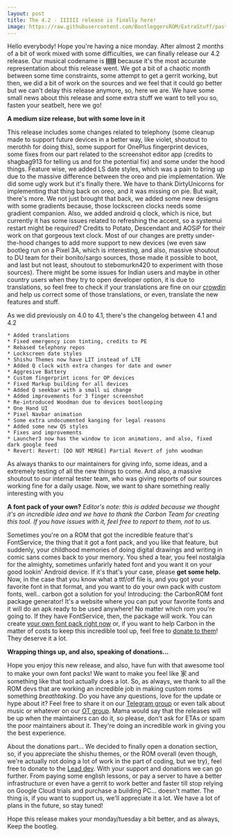```yaml
---
layout: post
title: The 4.2 - IIIIII release is finally here!
image: https://raw.githubusercontent.com/BootleggersROM/ExtraStuff/pasta/blogstuff/bootleg_42_iiiiii.jpg
---
```


Hello everybody! Hope you're having a nice monday. After almost 2 months of a bit of work mixed with some difficulties, we can finally release our 4.2 release. Our musical codename is [**IIIIII**](https://www.youtube.com/watch?v=yeeK5aQSzRo) because it's the most accurate representation about this release went.
We got a bit of a chaotic month between some time constraints, some attempt to get a gerrit working, but then, we did a bit of work on the sources and we feel that it could go better but we can't delay this release anymore, so, here we are.
We have some small news about this release and some extra stuff we want to tell you so, fasten your seatbelt, here we go!

**A medium size release, but with some love in it**

This release includes some changes related to telephony (some cleanup made to support future devices in a better way, like violet, shoutout to merothh for doing this), some support for OnePlus fingerprint devices, some fixes from our part related to the screenshot editor app (credits to shagbag913 for telling us and for the potential fix) and some under the hood things. Feature wise, we added LS date styles, which was a pain to bring up due to the massive difference between the oreo and pie implementation. We did some ugly work but it's finally there. We have to thank DirtyUnicorns for implementing that thing back on oreo, and it was missing on pie. But wait, there's more. We not just brought that back, we added some new designs with some gradients because, those lockscreen clocks needs some gradient companion. Also, we added android q clock, which is nice, but currently it has some issues related to refreshing the accent, so a systemui restart might be required? Credits to Potato, Descendant and AOSiP for their work on that gorgeous text clock. 
Most of our changes are pretty under-the-hood changes to add more support to new devices (we even saw bootleg run on a Pixel 3A, which is interesting, and also, massive shoutout to DU team for their bonito/sargo sources, those made it possible to boot, and last but not least, shoutout to stebomurkn420 to experiment with those sources).
There might be some issues for Indian users and maybe in other country users when they try to open developer option, it is due to translations, so feel free to check if your translations are fine on our [crowdin](https://crowdin.com/project/bootleggers-rom) and help us correct some of those translations, or even, translate the new features and stuff.

As we did previously on 4.0 to 4.1, there's the changelog between 4.1 and 4.2
```
* Added translations
* Fixed emergency icon tinting, credits to PE
* Rebased telephony repos
* Lockscreen date styles
* Shishu Themes now have LIT instead of LTE
* Added Q clock with extra changes for date and owner
* Aggresive Battery
* Custom fingerprint icons for OP devices 
* Fixed Markup building for all devices
* Added Q seekbar with a small ui change
* Added improvements for 3 finger screenshot
* Re-introduced Woodman due to devices bootlooping
* One Hand UI
* Pixel Navbar animation
* Some extra undocumented kanging for legal reasons
* Added some new QS styles
* Fixes and improvements
* Launcher3 now has the window to icon animations, and also, fixed dark google feed
* Revert: Revert: [DO NOT MERGE] Partial Revert of john woodman
```

As always thanks to our maintainers for giving info, some ideas, and a extremely testing of all the new things to come. And also, a massive shoutout to our internal tester team, who was giving reports of our sources working fine for a daily usage. Now, we want to share something really interesting with you

**A font pack of your own?**
_Editor's note: this is added because we thought it's an incredible idea and we have to thank the Carbon Team for creating this tool. If you have issues with it, feel free to report to them, not to us._

Sometimes you're on a ROM that got the incredible feature that's FontService, the thing that it got a font pack, and you like that feature, but suddenly, your childhood memories of doing digital drawings and writing in comic sans comes back to your memory. You shed a tear, you feel nostalgia for the almighty, sometimes unfarirly hated font and you want it on your good lookin' Android device.
If it's that's your case, please **get some help.**
Now, in the case that you know what a ttf/otf file is, and you got your favorite font in that format, and you want to do your own pack with custom fonts, well.. carbon got a solution for you! Introducing: the CarbonROM font package generator!
It's a website where you can put your favorite fonts and it will do an apk ready to be used anywhere! No matter which rom you're going to. If they have FontService, then, the package will work. 
You can create [your own font pack right now](https://fonts.carbonrom.org) or, if you want to help Carbon in the matter of costs to keep this incredible tool up, feel free to [donate to them](https://www.paypal.com/donate/?token=_noJxcxnGA0SY-CkQxyXr7kypvPX8--D3znNiVIYHvNOWbcsOjnVa4KMiG2jih_JBl5eL0&country.x=US&locale.x=US)! They deserve it a lot.

**Wrapping things up, and also, speaking of donations...**

Hope you enjoy this new release, and also, have fun with that awesome tool to make your own font packs! We want to make you feel like 家 and something like that tool actually does a lot. So, as always, we thank to all the ROM devs that are working an incredible job in making custom roms something _breathtaking_. Do you have any questions, love for the update or hype about it? Feel free to share it on our [Telegram group](https://t.me/keepthebootleg) or even talk about music or whatever on our [OT group](https://t.me/keeptheshitposting). Mama would say that the releases will be up when the maintainers can do it, so please, don't ask for ETAs or spam the poor maintainers about it. They're doing an incredible work in giving you the best experience.

About the donations part... We decided to finally open a donation section, so, if you appreciate the shishu themes, or the ROM overall (even though, we're actually not doing a lot of work in the part of coding, but we try), feel free to donate to the [Lead dev](https://bootleggersrom.github.io/donate). With your support and donations we can go further. From paying some english lessons, or pay a server to have a better infrastructure or even have a gerrit to work better and faster till stop relying on Google Cloud trials and purchase a building PC... doesn't matter. The thing is, if you want to support us, we'll appreciate it a lot. We have a lot of plans in the future, so stay tuned! 

Hope this release makes your monday/tuesday a bit better, and as always, Keep the bootleg.
